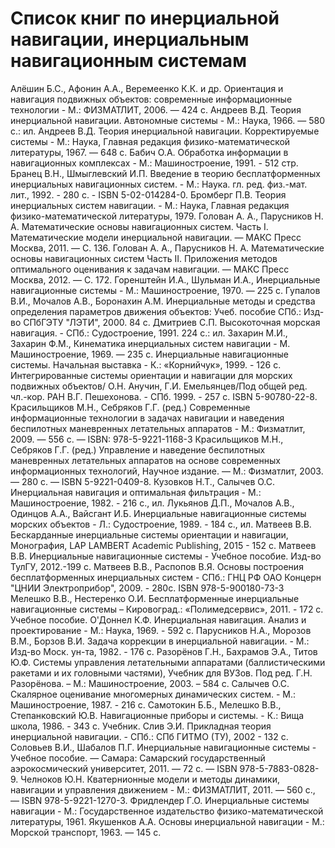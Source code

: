 # Список книг по инерциальной навигации, инерциальным навигационным системам

Алёшин Б.С., Афонин А.А., Веремеенко К.К. и др. Ориентация и навигация подвижных объектов: современные информационные технологии - М.: ФИЗМАТЛИТ, 2006. — 424 с.
Андреев В.Д. Теория инерциальной навигации. Автономные системы - М.: Наука, 1966. — 580 с.: ил.
Андреев В.Д. Теория инерциальной навигации. Корректируемые системы - М.: Наука, Главная редакция физико-математической литературы, 1967. — 648 с.
Бабич О.А. Обработка информации в навигационных комплексах - М.: Машиностроение, 1991. - 512 стр.
Бранец В.Н., Шмыглевский И.П. Введение в теорию бесплатформенных инерциальных навигационных систем. - М.: Наука. гл. ред. физ.-мат. лит., 1992. - 280 с. - ISBN 5-02-014284-0.
Бромберг П.В. Теория инерциальных систем навигации. - М.: Наука, Главная редакция физико-математической литературы, 1979.
Голован А. А., Парусников Н. А. Математические основы навигационных систем. Часть I. Математические модели инерциальной навигации. — МАКС Пресс Москва, 2011. — С. 136.
Голован А. А., Парусников Н. А. Математические основы навигационных систем Часть II. Приложения методов оптимального оценивания к задачам навигации. — МАКС Пресс Москва, 2012. — С. 172.
Горенштейн И.А., Шульман И.А., Инерциальные навигационные системы - М.: Машиностроение, 1970. — 225 с.
Гупалов В.И., Мочалов А.В., Боронахин А.М. Инерциальные методы и средства определения параметров движения объектов: Учеб. пособие СПб.: Изд-во СПбГЭТУ "ЛЭТИ", 2000. 84 с.
Дмитриев С.П. Высокоточная морская навигация. - СПб.: Судостроение, 1991. 224 с.: ил.
Захарин М.И., Захарин Ф.М., Кинематика инерциальных систем навигации - М. Машиностроение, 1969. — 235 с.
Инерциальные навигационные системы. Начальная выставка  - К.: «Корнийчук», 1999. - 126 c.
Интегрированные системы ориентации и навигации для морских подвижных объектов/ О.Н. Анучин, Г.И. Емельянцев/Под общей ред. чл.-кор. РАН В.Г. Пешехонова. - СПб. 1999. - 257 с. ISBN 5-90780-22-8.
Красильщиков М.Н., Себряков Г.Г. (ред.) Современные информационные технологии в задачах навигации и наведения беспилотных маневренных летательных аппаратов - М.: Физматлит, 2009. — 556 с. — ISBN: 978-5-9221-1168-3
Красильщиков М.Н., Себряков Г.Г. (ред.) Управление и наведение беспилотных маневренных летательных аппаратов на основе современных информационных технологий, Научное издание. — М.: Физматлит, 2003. — 280 с. — ISBN 5-9221-0409-8.
Кузовков Н.Т., Салычев О.С. Инерциальная навигация и оптимальная фильтрация - М.: Машиностроение, 1982. - 216 c., ил.
Лукьянов Д.П., Мочалов А.В., Одинцов А.А., Вайсгант И.Б. Инерциальные навигационные системы морских объектов - Л.: Судостроение, 1989. - 184 с., ил.
Матвеев В.В. Бескарданные инерциальные системы ориентации и навигации, Монография, LAP LAMBERT Academic Publishing, 2015 - 152 c.
Матвеев В.В. Инерциальные навигационные системы - Учебное пособие. Изд-во ТулГУ, 2012.-199 с.
Матвеев В.В., Распопов В.Я. Основы построения бесплатформенных инерциальных систем - СПб.: ГНЦ РФ ОАО Концерн "ЦНИИ Электроприбор", 2009. - 280с. ISBN 978-5-900180-73-3
Мелешко В.В., Нестеренко О.И. Бесплатформенные инерциальные навигационные системы – Кировоград.: «Полимедсервис», 2011. - 172 с. Учебное пособие.
О'Доннел К.Ф. Инерциальная навигация. Анализ и проектирование - М.: Наука, 1969. - 592 с. 
Парусников Н.А., Морозов В.М., Борзов В.И. Задача коррекции в инерциальной навигации. - М.: Изд-во Моск. ун-та, 1982. - 176 с.
Разорёнов Г.Н., Бахрамов Э.А., Титов Ю.Ф. Системы управления летательными аппаратами (баллистическими ракетами и их головными частями), Учебник для ВУЗов. Под ред. Г.Н. Разорёнова. – М.: Машиностроение, 2003. – 584 с.
Салычев О.С. Скалярное оценивание многомерных динамических систем. - М.: Машиностроение, 1987. - 216 с.
Самотокин Б.Б., Мелешко В.В., Степанковский Ю.В. Навигационные приборы и системы. - К.: Вища школа, 1986. - 343 с. Учебник.
Слив Э.И. Прикладная теория инерциальной навигации. - СПб.: СПб ГИТМО (ТУ), 2002 - 132 с.
Соловьев В.И., Шабалов П.Г. Инерциальные навигационные системы - Учебное пособие. — Самара: Самарский государственный аэрокосмический университет, 2011. — 72 с. — ISBN 978-5-7883-0828-9.
Челноков Ю.Н. Кватернионные модели и методы динамики, навигации и управления движением - М.: ФИЗМАТЛИТ, 2011. — 560 с., — ISBN 978-5-9221-1270-3.
Фридлендер Г.О. Инерциальные системы навигации - М.: Государственное издательство физико-математической литературы, 1961.
Якушенков А.А. Основы инерциальной навигации - М.: Морской транспорт, 1963. — 145 с.
